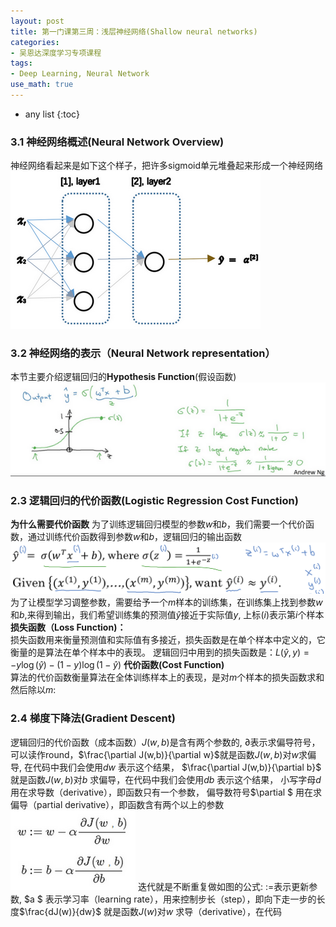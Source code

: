 ```yaml
---
layout: post
title: 第一门课第三周：浅层神经网络(Shallow neural networks)
categories:
- 吴恩达深度学习专项课程
tags:
- Deep Learning, Neural Network
use_math: true
---
```

* any list
{:toc}
### 3.1 神经网络概述(Neural Network Overview) 
神经网络看起来是如下这个样子，把许多sigmoid单元堆叠起来形成一个神经网络
![](../../media/pic2019/deeplearning_Andrew/lesson1/nn_overview.png)

### 3.2 神经网络的表示（Neural Network representation）
本节主要介绍逻辑回归的**Hypothesis Function**(假设函数)
![](/media/pic2019/deeplearning_Andrew/lesson1/sigmoid.png)

### 2.3 逻辑回归的代价函数(Logistic Regression Cost Function)
**为什么需要代价函数**
为了训练逻辑回归模型的参数$w$和$b$，我们需要一个代价函数，通过训练代价函数得到参数$w$和$b$，逻辑回归的输出函数
![](/media/pic2019/deeplearning_Andrew/lesson1/regression_output.png)
为了让模型学习调整参数，需要给予一个$m$样本的训练集，在训练集上找到参数$w$和$b$,来得到输出，我们希望训练集的预测值$\hat{y}$接近于实际值$y$, 上标$(i)$表示第$i$个样本  
**损失函数（Loss Function)：**  
损失函数用来衡量预测值和实际值有多接近，损失函数是在单个样本中定义的，它衡量的是算法在单个样本中的表现。
逻辑回归中用到的损失函数是：$L\left( \hat{y},y \right)=-y\log(\hat{y})-(1-y)\log (1-\hat{y})$
**代价函数(Cost Function)**  
算法的代价函数衡量算法在全体训练样本上的表现，是对$m$个样本的损失函数求和然后除以$m$: 
### 2.4 梯度下降法(Gradient Descent)
逻辑回归的代价函数（成本函数）$J(w,b)$是含有两个参数的, $\partial$表示求偏导符号，可以读作round，$\frac{\partial J(w,b)}{\partial w}$就是函数$J(w,b)$对$w$求偏导, 在代码中我们会使用$dw$ 表示这个结果， $\frac{\partial J(w,b)}{\partial b}$ 就是函数$J(w,b)$对$b$ 求偏导，在代码中我们会使用$db$ 表示这个结果， 小写字母$d$ 用在求导数（derivative），即函数只有一个参数， 偏导数符号$\partial $ 用在求偏导（partial derivative），即函数含有两个以上的参数
![](/media/pic2019/deeplearning_Andrew/lesson1/gd_detail.png)
迭代就是不断重复做如图的公式:
$:=$表示更新参数,
$a $ 表示学习率（learning rate），用来控制步长（step），即向下走一步的长度$\frac{dJ(w)}{dw}$ 就是函数$J(w)$对$w$ 求导（derivative），在代码
